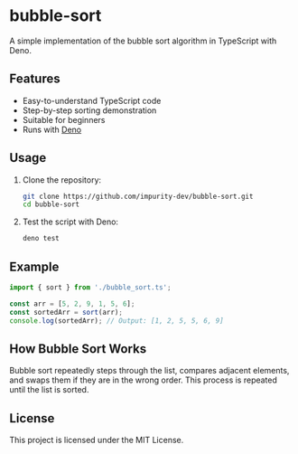 # bubble-sort

A simple implementation of the bubble sort algorithm in TypeScript with Deno.

## Features

- Easy-to-understand TypeScript code
- Step-by-step sorting demonstration
- Suitable for beginners
- Runs with [Deno](https://deno.com/)

## Usage

1. Clone the repository:
   ```bash
   git clone https://github.com/impurity-dev/bubble-sort.git
   cd bubble-sort
   ```

2. Test the script with Deno:
   ```bash
   deno test
   ```

## Example

```typescript
import { sort } from './bubble_sort.ts';

const arr = [5, 2, 9, 1, 5, 6];
const sortedArr = sort(arr);
console.log(sortedArr); // Output: [1, 2, 5, 5, 6, 9]
```

## How Bubble Sort Works

Bubble sort repeatedly steps through the list, compares adjacent elements, and swaps them if they are in the wrong order. This process is repeated until the list is sorted.

## License

This project is licensed under the MIT License.
